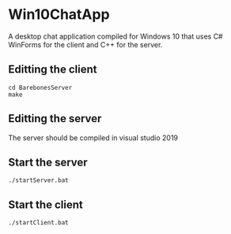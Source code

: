 # Win10ChatApp
A desktop chat application compiled for Windows 10 that uses C# WinForms for the client and C++ for the server.

## Editting the client
```
cd BarebonesServer
make
```

## Editting the server
The server should be compiled in visual studio 2019

## Start the server
```
./startServer.bat
```

## Start the client
```
./startClient.bat
```

